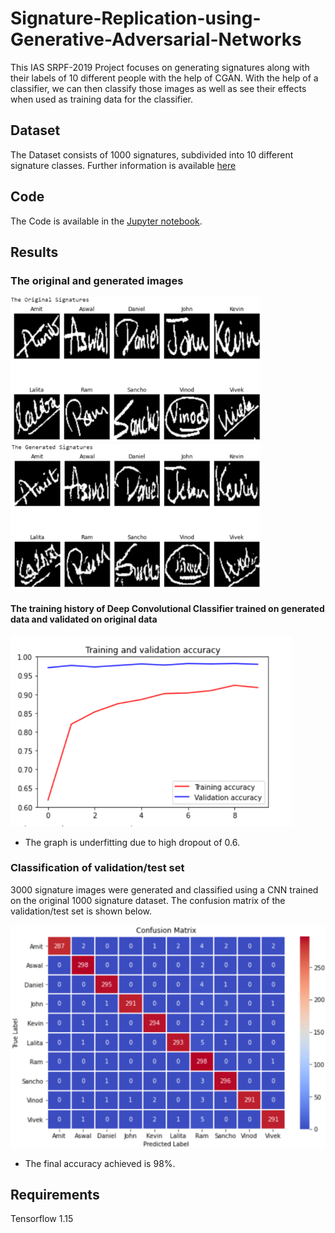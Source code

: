 # Signature-Replication-using-Generative-Adversarial-Networks

This IAS SRPF-2019 Project focuses on generating signatures along with their labels of 10 different people with the help of CGAN. With the help of a classifier, we can then classify those images as well as see their effects when used as training data for the classifier.

## Dataset
The Dataset consists of 1000 signatures, subdivided into 10 different signature classes. Further information is available [here](http://www.reports.ias.ac.in/report/20439/signature-replication-and-fingerprint-bio-metric-forging-using-generative-adversarial-network)

## Code
The Code is available in the [Jupyter notebook](https://github.com/Vivek-23-Titan/Signature-Replication-using-Generative-Adversarial-Networks/blob/master/Copy_of_Signatures_CGAN.ipynb).

## Results
### The original and generated images
<img src="https://raw.githubusercontent.com/Vivek-23-Titan/Signature-Replication-using-Generative-Adversarial-Networks/master/Images/Signatures2.PNG" width=400> <img src="https://raw.githubusercontent.com/Vivek-23-Titan/Signature-Replication-using-Generative-Adversarial-Networks/master/Images/Signatures1.PNG" width=400>

#### The training history of Deep Convolutional Classifier trained on generated data and validated on original data
<img src="https://raw.githubusercontent.com/Vivek-23-Titan/Signature-Replication-using-Generative-Adversarial-Networks/master/Images/Training_History.PNG" width=450>

* The graph is underfitting due to high dropout of 0.6.

### Classification of validation/test set
3000 signature images were generated and classified using a CNN trained on the original 1000 signature dataset. The confusion matrix of the validation/test set is shown below.

<img src="https://raw.githubusercontent.com/Vivek-23-Titan/Signature-Replication-using-Generative-Adversarial-Networks/master/Images/Confusion_Matrix.PNG" width=600>

* The final accuracy achieved is 98%.

## Requirements
Tensorflow 1.15
